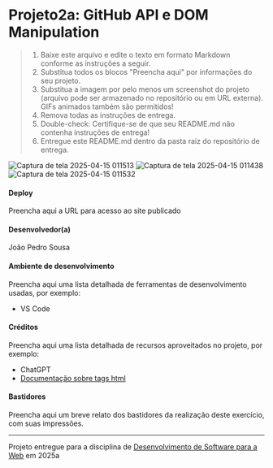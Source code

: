 # Projeto2a: GitHub API e DOM Manipulation

> 1. Baixe este arquivo e edite o texto em formato Markdown conforme as instruções a seguir.
> 2. Substitua todos os blocos "Preencha aqui" por informações do seu projeto. 
> 3. Substitua a imagem por pelo menos um screenshot do projeto (arquivo pode ser armazenado no repositório ou em URL externa). GIFs animados também são permitidos!
> 4. Remova todas as instruções de entrega.
> 5. Double-check: Certifique-se de que seu README.md não contenha instruções de entrega!
> 6. Entregue este README.md dentro da pasta raiz do repositório de entrega. 


![Captura de tela 2025-04-15 011513](https://github.com/user-attachments/assets/db17c4e8-168f-4d0a-9307-3a31c58c2dc6)
![Captura de tela 2025-04-15 011438](https://github.com/user-attachments/assets/2726e20b-8deb-4298-87bd-c2b21ac1da6d)
![Captura de tela 2025-04-15 011532](https://github.com/user-attachments/assets/df92ad8d-4c85-4da6-953e-a2478e750b49)


#### Deploy

Preencha aqui a URL para acesso ao site publicado


#### Desenvolvedor(a)

João Pedro Sousa


#### Ambiente de desenvolvimento

Preencha aqui uma lista detalhada de ferramentas de desenvolvimento usadas, por exemplo:
- VS Code

#### Créditos

Preencha aqui uma lista detalhada de recursos aproveitados no projeto, por exemplo:
- ChatGPT
- [Documentação sobre tags html](https://developer.mozilla.org/en-US/)


#### Bastidores


Preencha aqui um breve relato dos bastidores da realização deste exercício, com suas impressões.



---
Projeto entregue para a disciplina de [Desenvolvimento de Software para a Web](http://github.com/andreainfufsm/elc1090-2025a) em 2025a
